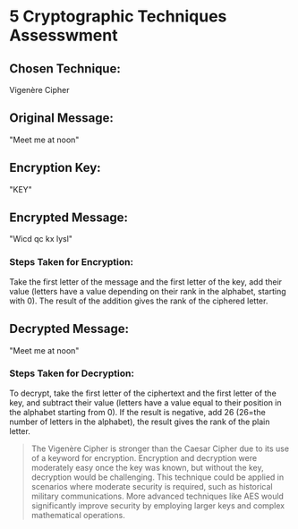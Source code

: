 # 5 Cryptographic Techniques Assesswment

## Chosen Technique:
Vigenère Cipher

## Original Message:
"Meet me at noon"

## Encryption Key:
"KEY"

## Encrypted Message:
"Wicd qc kx lysl" 

### Steps Taken for Encryption:
Take the first letter of the message and the first letter of the key, add their value (letters have a value depending on their rank in the alphabet, starting with 0). The result of the addition gives the rank of the ciphered letter.

## Decrypted Message:
"Meet me at noon"

### Steps Taken for Decryption:
To decrypt, take the first letter of the ciphertext and the first letter of the key, and subtract their value (letters have a value equal to their position in the alphabet starting from 0). If the result is negative, add 26 (26=the number of letters in the alphabet), the result gives the rank of the plain letter.
   
> The Vigenère Cipher is stronger than the Caesar Cipher due to its use of a keyword for encryption. Encryption and decryption were moderately easy once the key was known, but without the key, decryption would be challenging. This technique could be applied in scenarios where moderate security is required, such as historical military communications. More advanced techniques like AES would significantly improve security by employing larger keys and complex mathematical operations.

